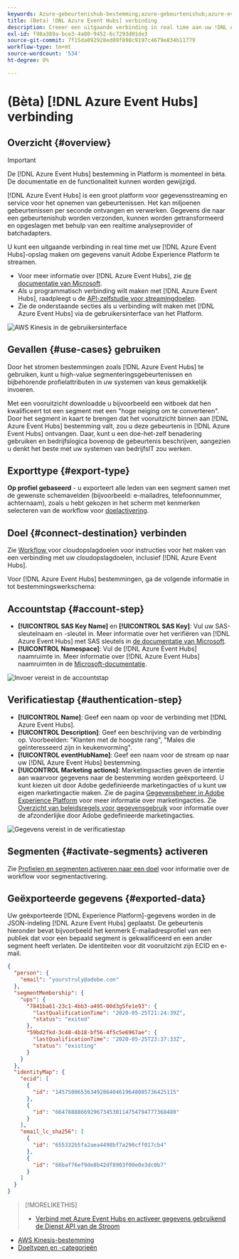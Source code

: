 ```yaml
---
keywords: Azure-gebeurtenishub-bestemming;azure-gebeurtenishub;azure-eventhub
title: (Beta) !DNL Azure Event Hubs] verbinding
description: Creeer een uitgaande verbinding in real time aan uw !DNL Azure Event Hubs] opslag aan stroomgegevens van Experience Platform.
exl-id: f98a389a-bce3-4a80-9452-6c7293d01de3
source-git-commit: 7f15da092928ed09f898c9197c4679e834b11779
workflow-type: tm+mt
source-wordcount: '534'
ht-degree: 0%

---
```


# (Bèta) [!DNL Azure Event Hubs] verbinding

## Overzicht {#overview}

>[!IMPORTANT]
>
>De [!DNL Azure Event Hubs] bestemming in Platform is momenteel in bèta. De documentatie en de functionaliteit kunnen worden gewijzigd.

[!DNL Azure Event Hubs] is een groot platform voor gegevensstreaming en service voor het opnemen van gebeurtenissen. Het kan miljoenen gebeurtenissen per seconde ontvangen en verwerken. Gegevens die naar een gebeurtenishub worden verzonden, kunnen worden getransformeerd en opgeslagen met behulp van een realtime analyseprovider of batchadapters.

U kunt een uitgaande verbinding in real time met uw [!DNL Azure Event Hubs]-opslag maken om gegevens vanuit Adobe Experience Platform te streamen.

* Voor meer informatie over [!DNL Azure Event Hubs], zie [de documentatie van Microsoft](https://docs.microsoft.com/en-us/azure/event-hubs/event-hubs-about).
* Als u programmatisch verbinding wilt maken met [!DNL Azure Event Hubs], raadpleegt u de [API-zelfstudie voor streamingdoelen](../../api/streaming-destinations.md).
* Zie de onderstaande secties als u verbinding wilt maken met [!DNL Azure Event Hubs] via de gebruikersinterface van het Platform.

![AWS Kinesis in de gebruikersinterface](../../assets/catalog/cloud-storage/event-hubs/catalog.png)

## Gevallen {#use-cases} gebruiken

Door het stromen bestemmingen zoals [!DNL Azure Event Hubs] te gebruiken, kunt u high-value segmenteringsgebeurtenissen en bijbehorende profielattributen in uw systemen van keus gemakkelijk invoeren.

Met een vooruitzicht downloadde u bijvoorbeeld een witboek dat hen kwalificeert tot een segment met een &quot;hoge neiging om te converteren&quot;. Door het segment in kaart te brengen dat het vooruitzicht binnen aan [!DNL Azure Event Hubs] bestemming valt, zou u deze gebeurtenis in [!DNL Azure Event Hubs] ontvangen. Daar, kunt u een doe-het-zelf benadering gebruiken en bedrijfslogica bovenop de gebeurtenis beschrijven, aangezien u denkt het beste met uw systemen van bedrijfsIT zou werken.

## Exporttype {#export-type}

**Op profiel gebaseerd**  - u exporteert alle leden van een segment samen met de gewenste schemavelden (bijvoorbeeld: e-mailadres, telefoonnummer, achternaam), zoals u hebt gekozen in het scherm met kenmerken selecteren van de workflow voor  [doelactivering](../../ui/activate-destinations.md#select-attributes).

## Doel {#connect-destination} verbinden

Zie [Workflow ](./workflow.md)voor cloudopslagdoelen voor instructies voor het maken van een verbinding met uw cloudopslagdoelen, inclusief [!DNL Azure Event Hubs].

Voor [!DNL Azure Event Hubs] bestemmingen, ga de volgende informatie in tot bestemmingswerkschema:

## Accountstap {#account-step}

* **[!UICONTROL SAS Key Name]** en  **[!UICONTROL SAS Key]**: Vul uw SAS-sleutelnaam en -sleutel in. Meer informatie over het verifiëren van [!DNL Azure Event Hubs] met SAS sleutels in [de documentatie van Microsoft](https://docs.microsoft.com/en-us/azure/event-hubs/authenticate-shared-access-signature).
* **[!UICONTROL Namespace]**: Vul de  [!DNL Azure Event Hubs] naamruimte in. Meer informatie over [!DNL Azure Event Hubs] naamruimten in de [Microsoft-documentatie](https://docs.microsoft.com/en-us/azure/event-hubs/event-hubs-create#create-an-event-hubs-namespace).

![Invoer vereist in de accountstap](../../assets/catalog/cloud-storage/event-hubs/account.png)

## Verificatiestap {#authentication-step}

* **[!UICONTROL Name]**: Geef een naam op voor de verbinding met  [!DNL Azure Event Hubs].
* **[!UICONTROL Description]**: Geef een beschrijving van de verbinding op.  Voorbeelden: &quot;Klanten met de hoogste rang&quot;, &quot;Males die geïnteresseerd zijn in keukenvorming&quot;.
* **[!UICONTROL eventHubName]**: Geef een naam voor de stream op naar uw  [!DNL Azure Event Hubs] bestemming.
* **[!UICONTROL Marketing actions]**: Marketingsacties geven de intentie aan waarvoor gegevens naar de bestemming worden geëxporteerd. U kunt kiezen uit door Adobe gedefinieerde marketingacties of u kunt uw eigen marketingactie maken. Zie de pagina [Gegevensbeheer in Adobe Experience Platform](../../../data-governance/policies/overview.md) voor meer informatie over marketingacties. Zie [Overzicht van beleidsregels voor gegevensgebruik](../../../data-governance/policies/overview.md) voor informatie over de afzonderlijke door Adobe gedefinieerde marketingacties.

![Gegevens vereist in de verificatiestap](../../assets/catalog/cloud-storage/event-hubs/authentication.png)

## Segmenten {#activate-segments} activeren

Zie [Profielen en segmenten activeren naar een doel](../../ui/activate-destinations.md) voor informatie over de workflow voor segmentactivering.

## Geëxporteerde gegevens {#exported-data}

Uw geëxporteerde [!DNL Experience Platform]-gegevens worden in de JSON-indeling [!DNL Azure Event Hubs] geplaatst. De gebeurtenis hieronder bevat bijvoorbeeld het kenmerk E-mailadresprofiel van een publiek dat voor een bepaald segment is gekwalificeerd en een ander segment heeft verlaten. De identiteiten voor dit vooruitzicht zijn ECID en e-mail.

```json
{
  "person": {
    "email": "yourstruly@adobe.con"
  },
  "segmentMembership": {
    "ups": {
      "7841ba61-23c1-4bb3-a495-00d3g5fe1e93": {
        "lastQualificationTime": "2020-05-25T21:24:39Z",
        "status": "exited"
      },
      "59bd2fkd-3c48-4b18-bf56-4f5c5e6967ae": {
        "lastQualificationTime": "2020-05-25T23:37:33Z",
        "status": "existing"
      }
    }
  },
  "identityMap": {
    "ecid": [
      {
        "id": "14575006536349286404619648085736425115"
      },
      {
        "id": "66478888669296734530114754794777368480"
      }
    ],
    "email_lc_sha256": [
      {
        "id": "655332b5fa2aea4498bf7a290cff017cb4"
      },
      {
        "id": "66baf76ef9de8b42df8903f00e0e3dc0b7"
      }
    ]
  }
}
```


>[!MORELIKETHIS]
>
>* [Verbind met Azure Event Hubs en activeer gegevens gebruikend de Dienst API van de Stroom](../../api/streaming-destinations.md)
* [AWS Kinesis-bestemming](./amazon-kinesis.md)
* [Doeltypen en -categorieën](../../destination-types.md)

